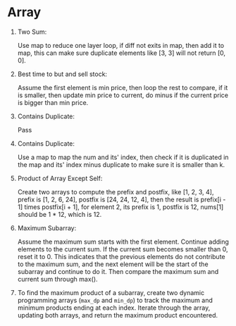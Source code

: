 # Array

1. Two Sum:

   Use map to reduce one layer loop, if diff not exits in map, then add it to map, this can make sure duplicate elements like [3, 3] will not return [0, 0].

2. Best time to but and sell stock:

   Assume the first element is min price, then loop the rest to compare, if it is smaller, then update min price to current, do minus if the current price is bigger than min price.

3. Contains Duplicate:

   Pass

4. Contains Duplicate:

   Use a map to map the num and its' index, then check if it is duplicated in the map and its' index minus duplicate to make sure it is  smaller than k.

5. Product of Array Except Self:

   Create two arrays to compute the prefix and postfix, like [1, 2, 3, 4], prefix is [1, 2, 6, 24], postfix is [24, 24, 12, 4], then the result is prefix[i - 1] times postfix[i + 1], for element 2, its prefix is 1, postfix is 12, nums[1] should be 1 * 12, which is 12.

6. Maximum Subarray:

   Assume the maximum sum starts with the first element. Continue adding elements to the current sum. If the current sum becomes smaller than 0, reset it to 0. This indicates that the previous elements do not contribute to the maximum sum, and the next element will be the start of the subarray and continue to do it. Then compare the maximum sum and current sum through max().

7. To find the maximum product of a subarray, create two dynamic programming arrays (`max_dp` and `min_dp`) to track the maximum and minimum products ending at each index. Iterate through the array, updating both arrays, and return the maximum product encountered.